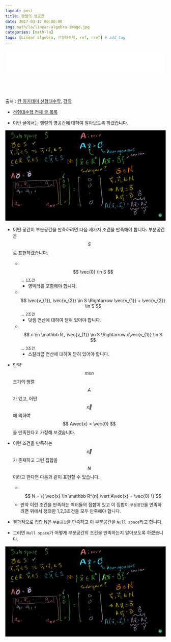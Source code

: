 ```yaml
---
layout: post
title: 행렬의 영공간
date: 2017-03-17 00:00:00
img: math/la/linear-algebra-image.jpg
categories: [math-la] 
tags: [Linear algebra, 선형대수학, ref, rref] # add tag
---
```


<iframe src="//partners.coupang.com/cdn/redirect?url=customjs%2Faffiliate%2Fsearch-bar%2F0.0.3%2Flogo-01.html%3FtrackingCode%3DAF1042200" width="100%" height="85" frameborder="0" scrolling="no"></iframe>

<br><br>

출처 : [칸 아카데미 선형대수학](https://ko.khanacademy.org/math/linear-algebra/vectors-and-spaces), [강의](https://www.youtube.com/watch?v=JVDrlTdzxiI&t=5s&list=PL-AYo7WyW9XfDgdJrnYF-GFmD7pVGJ1Sc&index=30)

+ [선형대수학 전체 글 목록](https://gaussian37.github.io/math-la-Linear-Algebra-Table/)

+ 이번 글에서는 행렬의 영공간에 대하여 알아보도록 하겠습니다.

<img src="../assets/img/math/la/null space of a matrix/1.PNG" alt="Drawing" style="width: 600px;"/>

+ 어떤 공간이 부분공간을 만족하려면 다음 세가지 조건을 만족해야 합니다. 부분공간은 $$ S $$ 로 표현하겠습니다.
    + 　$$ \vec{0} \in S $$ ... `1조건`
        + 영벡터를 포함해야 합니다.
    + 　$$ \vec{v_{1}}, \vec{v_{2}} \in S \Rightarrow  \vec{v_{1}} + \vec{v_{2}} \in S $$ ... `2조건`
        + 덧셈 연산에 대하여 닫혀 있어야 합니다.
    + 　$$ c \in \mathbb R , \vec{v_{1}} \in S \Rightarrow c\vec{v_{1}} \in S $$  ... `3조건`
        + 스칼라곱 연산에 대하여 닫혀 있어야 합니다.
    
+ 만약 $$ m x n $$ 크기의 행렬 $$ A $$가 있고, 어떤 $$ \vec{x} $$에 의하여 $$ A\vec{x} = \vec{0} $$을 만족한다고 가정해 보겠습니다.
+ 이런 조건을 만족하는 $$ \vec{x} $$ 가 존재하고 그런 집합을 $$ N $$ 이라고 한다면 다음과 같이 표현할 수 있습니다.
    + 　$$ N = \{ \vec{x} \in \mathbb R^{n} \vert A\vec{x} = \vec{0} \} $$
    + 만약 이런 조건을 만족하는 벡터들의 집합이 있고 이 집합이 `부분공간`을 만족하려면 위에서 정의한 1,2,3조건을 모두 만족해야 합니다.
+ 결과적으로 집합 N은 `부분공간`을 만족하고 이 부분공간을 `Null space`라고 합니다.
+ 그러면 `Null space`가 어떻게 부분공간의 조건을 만족하는지 알아보도록 하겠습니다.    
    
    
<img src="../assets/img/math/la/null space of a matrix/1.PNG" alt="Drawing" style="width: 600px;"/>